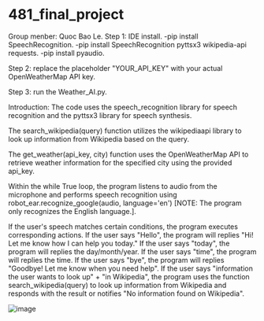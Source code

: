 # 481_final_project
Group menber: Quoc Bao Le.
Step 1: IDE install.
-pip install SpeechRecognition.
-pip install SpeechRecognition pyttsx3 wikipedia-api requests.
-pip install pyaudio.

Step 2: replace the placeholder "YOUR_API_KEY" with your actual OpenWeatherMap API key.

Step 3: run the Weather_AI.py.

Introduction:
The code uses the speech_recognition library for speech recognition and the pyttsx3 library for speech synthesis.

The search_wikipedia(query) function utilizes the wikipediaapi library to look up information from Wikipedia based on the query.

The get_weather(api_key, city) function uses the OpenWeatherMap API to retrieve weather information for the specified city using the provided api_key.

Within the while True loop, the program listens to audio from the microphone and performs speech recognition using robot_ear.recognize_google(audio, language='en') [NOTE: The program only recognizes the English language.].

If the user's speech matches certain conditions, the program executes corresponding actions.
If the user says "Hello", the program will replies "Hi! Let me know how I can help you today."
If the user says "today", the program will replies the day/month/year.
If the user says "time", the program will replies the time.
If the user says "bye", the program will replies "Goodbye! Let me know when you need help".
If the user says "information the user wants to look up" + "in Wikipedia", the program uses the function search_wikipedia(query) to look up information from Wikipedia and responds with the result or notifies "No information found on Wikipedia".

![image](https://github.com/HenryLe1998/481_final_project/assets/126354428/f7c88ee6-2dee-438e-9c93-5147db8a7805)
